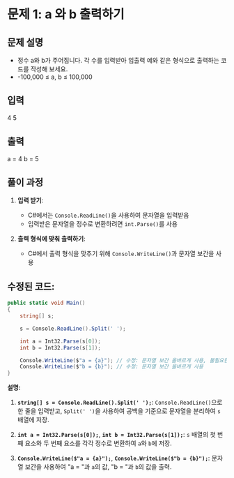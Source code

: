 # 문제 1: a 와 b 출력하기


## 문제 설명

- 정수 a와 b가 주어집니다. 각 수를 입력받아 입출력 예와 같은 형식으로 출력하는 코드를 작성해 보세요.
- -100,000 ≤ a, b ≤ 100,000


## 입력
4 5


## 출력
a = 4
b = 5


## 풀이 과정

1. **입력 받기**:
    - C#에서는 `Console.ReadLine()`을 사용하여 문자열을 입력받음
    - 입력받은 문자열을 정수로 변환하려면 `int.Parse()`를 사용
      
2. **출력 형식에 맞춰 출력하기**:
    - C#에서 출력 형식을 맞추기 위해 `Console.WriteLine()`과 문자열 보간을 사용


## **수정된 코드:**

```csharp
public static void Main()
{
    string[] s;

    s = Console.ReadLine().Split(' ');

    int a = Int32.Parse(s[0]);
    int b = Int32.Parse(s[1]);

    Console.WriteLine($"a = {a}"); // 수정: 문자열 보간 올바르게 사용, 불필요한 공백 제거
    Console.WriteLine($"b = {b}"); // 수정: 문자열 보간 올바르게 사용
}
```


**설명:**

1.  **`string[] s = Console.ReadLine().Split(' ');`**:
    `Console.ReadLine()`으로 한 줄을 입력받고, `Split(' ')`을 사용하여 공백을 기준으로 문자열을 분리하여 `s` 배열에 저장.
    
2.  **`int a = Int32.Parse(s[0]);`**, **`int b = Int32.Parse(s[1]);`**:
    `s` 배열의 첫 번째 요소와 두 번째 요소를 각각 정수로 변환하여 `a`와 `b`에 저장.
   
3.  **`Console.WriteLine($"a = {a}");`**, **`Console.WriteLine($"b = {b}");`**:
    문자열 보간을 사용하여 "a = "과 `a`의 값, "b = "과 `b`의 값을 출력.
